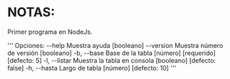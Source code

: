 # NOTAS:
Primer programa en NodeJs.

'''
Opciones:
      --help     Muestra ayuda                                        [booleano]
      --version  Muestra número de versión                            [booleano]
  -b, --base     Base de la tabla              [número] [requerido] [defecto: 5]
  -l, --listar   Muestra la tabla en consola         [booleano] [defecto: false]
  -h, --hasta    Largo de tabla                           [número] [defecto: 10]
'''